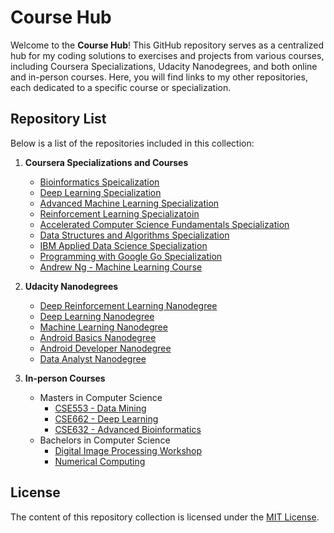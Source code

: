 # Course Hub

Welcome to the **Course Hub**! This GitHub repository serves as a centralized hub for my coding solutions to exercises and projects from various courses, including Coursera Specializations, Udacity Nanodegrees, and both online and in-person courses. Here, you will find links to my other repositories, each dedicated to a specific course or specialization.

## Repository List

Below is a list of the repositories included in this collection:

1. **Coursera Specializations and Courses**
    - [Bioinformatics Speicalization](https://github.com/aadimator/bioinformatics-specialization)
    - [Deep Learning Specialization](https://github.com/aadimator/deep-learning-specialization)
    - [Advanced Machine Learning Specialization](https://github.com/aadimator/advanced-ml-specialization)
    - [Reinforcement Learning Specializatoin](https://github.com/aadimator/reinforcement-learning-specialization)
    - [Accelerated Computer Science Fundamentals Specialization](https://github.com/aadimator/accelerated-computer-science-fundamentals-specialization)
    - [Data Structures and Algorithms Specialization](https://github.com/aadimator/data-structures-algorithms-specialization)
    - [IBM Applied Data Science Specialization](https://github.com/aadimator/Applied-Data-Science-Specialization)
    - [Programming with Google Go Specialization](https://github.com/aadimator/programming-with-google-go)
    - [Andrew Ng - Machine Learning Course](https://github.com/aadimator/machine_learning_coursera)

2. **Udacity Nanodegrees**
    - [Deep Reinforcement Learning Nanodegree](https://github.com/aadimator/drl-nd)
    - [Deep Learning Nanodegree](https://github.com/aadimator/deep-learning-nanodegree)
    - [Machine Learning Nanodegree](https://github.com/aadimator/machine_learning_nanodegree)
    - [Android Basics Nanodegree](https://github.com/aadimator/android_basics_nanodegree)
    - [Android Developer Nanodegree](https://github.com/aadimator/android_developer_nanodegree)
    - [Data Analyst Nanodegree](https://github.com/aadimator/data_analyst_nanodegree)

3. **In-person Courses**
    - Masters in Computer Science
        - [CSE553 - Data Mining](https://github.com/aadimator/CSE553-Data-Mining)
        - [CSE662 - Deep Learning](https://github.com/aadimator/CSE662-Deep-Learning)
        - [CSE632 - Advanced Bioinformatics](https://github.com/aadimator/CSE632-Advanced-Bioinformatics)
    - Bachelors in Computer Science
        - [Digital Image Processing Workshop](https://github.com/aadimator/dip)
        - [Numerical Computing](https://github.com/aadimator/numerical-computing)

## License

The content of this repository collection is licensed under the [MIT License](LICENSE).
